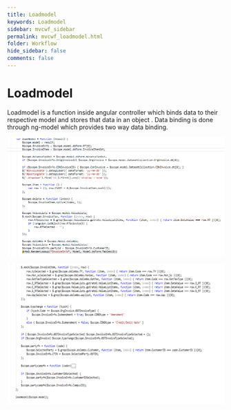 ```yaml
---
title: Loadmodel
keywords: Loadmodel
sidebar: mvcwf_sidebar
permalink: mvcwf_loadmodel.html
folder: Workflow
hide_sidebar: false
comments: false
---
```




# Loadmodel

Loadmodel is a function inside angular controller which binds data to their respective model and stores that data in an object .
Data binding is done through ng-model which provides two way data binding.

![](images/image9.png)

![](images/image10.png)
